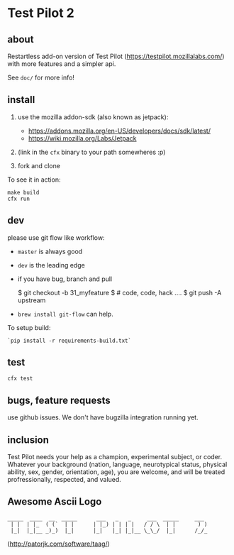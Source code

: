 # Test Pilot 2 #

## about ##

Restartless add-on version of Test Pilot (https://testpilot.mozillalabs.com/)
with more features and a simpler api.

See `doc/` for more info!

## install ##

1. use the mozilla addon-sdk (also known as jetpack):  

   * https://addons.mozilla.org/en-US/developers/docs/sdk/latest/
   * https://wiki.mozilla.org/Labs/Jetpack

2. (link in the `cfx` binary to your path somewheres :p)
3. fork and clone

To see it in action:

    make build
    cfx run

## dev ##

please use git flow like workflow:

* `master` is always good
* `dev` is the leading edge
* if you have bug, branch and pull

  $ git checkout -b 31_myfeature
  $ # code, code, hack .... 
  $ git push -A upstream
 
* `brew install git-flow` can help.

To setup build:

    `pip install -r requirements-build.txt`

## test ##

    cfx test

## bugs, feature requests ##

use github issues.  We don't have bugzilla integration running yet.

## inclusion ##

Test Pilot needs your help as a champion, experimental subject, or coder.
Whatever your background (nation, language, neurotypical status, physical
ability, sex, gender, orientation, age), you are welcome, and will be
treated profressionally, respected, and valued.   

## Awesome Ascii Logo ##

    _____  ____  __  _____      ___   _   _     ___  _____     ___  
     | |  | |_  ( (`  | |      | |_) | | | |   / / \  | |       ) ) 
     |_|  |_|__ _)_)  |_|      |_|   |_| |_|__ \_\_/  |_|      /_/_ 

(http://patorjk.com/software/taag/)




